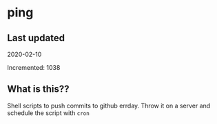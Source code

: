 # ping

## Last updated
2020-02-10

Incremented: 1038

## What is this??
Shell scripts to push commits to github errday. Throw it on a server and schedule the script with `cron`

